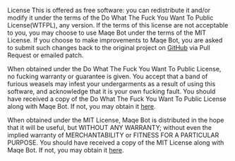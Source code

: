 
License
This is offered as free software: you can redistribute it and/or modify it under the terms of the Do What The Fuck You Want To Public License(WTFPL), any version. If the terms of this license are not acceptable to you, you may choose to use Maqe Bot under the terms of the MIT License. If you choose to make improvements to Maqe Bot, you are asked to submit such changes back to the original project on [GitHub][GSBL] via Pull Request or emailed patch.

When obtained under the Do What The Fuck You Want To Public License, no fucking warranty or guarantee is given. You accept that a band of furious weasels may infest your undergarments as a result of using this software, and acknowledge that it is your own fucking fault. You should have received a copy of the Do What The Fuck You Want To Public License along with Maqe Bot. If not, you may obtain it [here][WTFPL].

When obtained under the MIT License, Maqe Bot is distributed in the hope that it will be useful, but WITHOUT ANY WARRANTY; without even the implied warranty of MERCHANTABILITY or FITNESS FOR A PARTICULAR PURPOSE. You should have received a copy of the MIT License along with Maqe Bot. If not, you may obtain it [here][MITL].

   [WTFPL]: <http://www.wtfpl.net/>
   [MITL]: <https://opensource.org/licenses/MIT>
   [GSBL]: <https://github.com/ahmadSaeedGoda/maqebot>